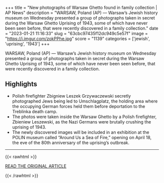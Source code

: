 +++
title = "New photographs of Warsaw Ghetto found in family collection | AP News"
description = "WARSAW, Poland (AP) — Warsaw’s Jewish history museum on Wednesday presented a group of photographs taken in secret during the Warsaw Ghetto Uprising of 1943, some of which have never been seen before, that were recently discovered in a family collection."
date = "2023-01-21 11:16:33"
slug = "63cbc97435f12dc949c5e57f"
image = "https://i.imgur.com/zokPPhe.jpg"
score = "1139"
categories = ['jewish', 'uprising', '1943']
+++

WARSAW, Poland (AP) — Warsaw’s Jewish history museum on Wednesday presented a group of photographs taken in secret during the Warsaw Ghetto Uprising of 1943, some of which have never been seen before, that were recently discovered in a family collection.

## Highlights

- Polish firefighter Zbigniew Leszek Grzywaczewski secretly photographed Jews being led to Umschlagplatz, the holding area where the occupying German forces held them before deportation to the Treblinka death camp.
- The photos were taken inside the Warsaw Ghetto by a Polish firefighter, Zbieniew Leszewski, as the Nazi Germans were brutally crushing the uprising of 1943.
- The newly discovered images will be included in an exhibition at the POLIN museum called “Around Us a Sea of Fire,” opening on April 18, the eve of the 80th anniversary of the uprising’s outbreak.

---

{{< rawhtml >}}
  <p class="article-category">
    <a target="_blank" href="https://apnews.com/article/rebellions-and-uprisings-poland-warsaw-europe-4c84fe042b0c0643177cc642f981bfa7">READ THE ORIGINAL ARTICLE</a>
  </p>
{{< /rawhtml >}}
